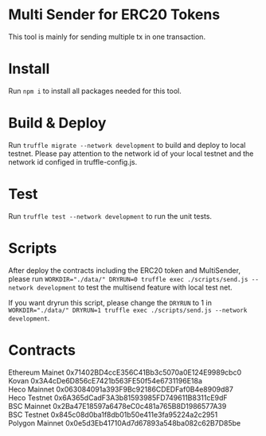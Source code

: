 # Multi Sender for ERC20 Tokens

This tool is mainly for sending multiple tx in one transaction.

# Install

Run `npm i` to install all packages needed for this tool.

# Build & Deploy

Run `truffle migrate --network development` to build and deploy to local testnet. Please pay attention to the network id of your local testnet and the network id configed in truffle-config.js.

# Test

Run `truffle test --network development` to run the unit tests.

# Scripts

After deploy the contracts including the ERC20 token and MultiSender, please run `WORKDIR="./data/" DRYRUN=0 truffle exec ./scripts/send.js --network development` to test the multisend feature with local test net.

If you want dryrun this script, please change the `DRYRUN` to 1 in `WORKDIR="./data/" DRYRUN=1 truffle exec ./scripts/send.js --network development`.


# Contracts
Ethereum Mainet 0x71402BD4ccE356C41Bb3c5070a0E124E9989cbc0  
Kovan 0x3A4cDe6D856cE7421b563FE50f54e6731196E18a  
Heco Mainnet 0x063084091a393F9Bc92186CDEDFaf0B4e8909d87  
Heco Testnet 0x6A365dCadF3A3b81593985FD749611B8311cE9dF  
BSC Mainnet 0x2Ba47E18597a6478eC0c481a765B8D1986577A39   
BSC Testnet 0x845c08d0ba1f8db01b50e411e3fa95224a2c2951  
Polygon Mainnet 0x0e5d3Eb41710Ad7d67893a548ba082c62B7D85be
